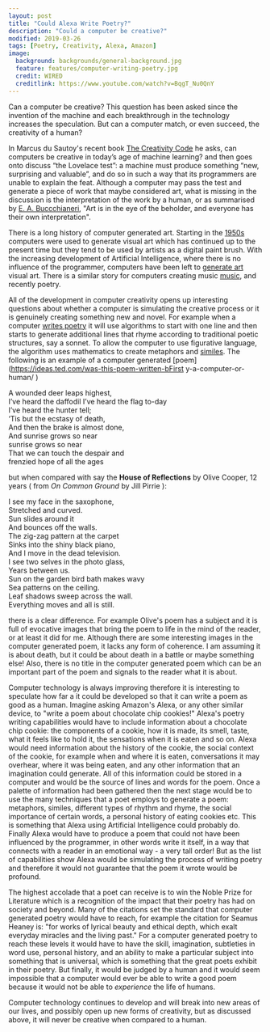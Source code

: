 ```yaml
---
layout: post
title: "Could Alexa Write Poetry?"
description: "Could a computer be creative?"
modified: 2019-03-26
tags: [Poetry, Creativity, Alexa, Amazon]
image:
  background: backgrounds/general-background.jpg
  feature: features/computer-writing-poetry.jpg
  credit: WIRED
  creditlink: https://www.youtube.com/watch?v=BqgT_Nu0QnY
---
```


Can a computer be creative? This question has been asked since the invention of the machine and each breakthrough in the technology increases the speculation. But can a computer match, or even succeed, the creativity of a human?

In Marcus du Sautoy's recent book [The Creativity Code](https://www.theguardian.com/books/2019/mar/12/the-creativity-code-marcus-du-sautoy-review)
he asks, can computers be creative in today’s age of machine learning?  and then goes onto discuss “the Lovelace test”: a machine must produce something “new, surprising and valuable”, and do so in such a way that its programmers are unable to explain the feat. Although a computer may pass the test and generate a piece of work that maybe considered art, what is missing in the discussion is the interpretation of the work by a human, or as summarised by [E. A. Buccchianeri](https://www.goodreads.com/quotes/1018904-art-is-in-the-eye-of-the-beholder-and-everyone), "Art is in the eye of the beholder, and everyone has their own interpretation".

There is a long history of computer generated art. Starting in the [1950s](http://www.vam.ac.uk/content/articles/a/computer-art-history/) computers were used to generate visual art which has continued up to the present time but they tend to be used by artists as a digital paint brush. With the increasing development of Artificial Intelligence, where there is no influence of the programmer, computers have been left to [generate art](https://en.wikipedia.org/wiki/Computer_art) visual art. There is a similar story for computers creating music [music](https://www.bbc.co.uk/news/entertainment-arts-4193597), and recently poetry.

All of the development in computer creativity opens up interesting questions about whether a computer is simulating the creative process or it is genuinely creating something new and novel. For example when a computer [writes poetry](https://cio.ucop.edu/computers-writing-poetry/) it will use algorithms to start with one line and then starts to generate additional lines that rhyme according to traditional poetic structures, say a sonnet. To allow the computer to use figurative language, the algorithm uses mathematics to create metaphors and [similes](https://motherboard.vice.com/en_us/article/ezpdb7/how-machines-write-poetry). The following is an example of a computer generated [poem](https://ideas.ted.com/was-this-poem-written-bFirst y-a-computer-or-human/ )

<div class="poemwrapper">

<p>
A wounded deer leaps highest, <br />
I’ve heard the daffodil I’ve heard the flag to-day <br />
I’ve heard the hunter tell; <br />
‘Tis but the ecstasy of death, <br />
And then the brake is almost done, <br />
And sunrise grows so near <br />
sunrise grows so near <br />
That we can touch the despair and <br />
frenzied hope of all the ages <br />
</p>
</div>

but when compared with say the <b>House of Reflections</b> by Olive Cooper, 12 years ( from <i>On Common Ground</i> by Jill Pirrie ):

<div class="poemwrapper">

<p>
I see my face in the saxophone, <br />
Stretched and curved. <br />
Sun slides around it <br />
And bounces off the walls. <br />
The zig-zag pattern at the carpet <br />
Sinks into the shiny black piano, <br />
And I move in the dead television. <br />
I see two selves in the photo glass, <br />
Years between us. <br />
Sun on the garden bird bath makes wavy <br />
Sea patterns on the ceiling. <br />
Leaf shadows sweep across the wall. <br />
Everything moves and all is still. <br />
</p>
</div>

there is a clear difference. For example Olive's poem has a subject and it is full of evocative images that bring the poem to life in the mind of the reader, or at least it did for me. Although there are some interesting images in the computer generated poem, it lacks any form of coherence. I am assuming it is about death, but it could be about death in a battle or maybe something else! Also, there is no title in the computer generated poem which can be an important part of the poem and signals to the reader what it is about.

Computer technology is always improving therefore it is interesting to speculate how far a it could be developed so that it can write a poem as good as a human. Imagine asking Amazon's Alexa, or any other similar device, to "write a poem about chocolate chip cookies!" Alexa's poetry writing capabilities would have to include information about a chocolate chip cookie: the components of a cookie, how it is made, its smell, taste, what it feels like to hold it, the sensations when it is eaten and so on. Alexa would need information about the history of the cookie, the social context of the cookie, for example when and where it is eaten, conversations it may overhear, where it was being eaten, and any other information that an imagination could generate. All of this information could be stored in a computer and would be the source of lines and words for the poem. Once a palette of information had been gathered then the next stage would be to use the many techniques that a poet employs to generate a poem: metaphors, similes, different types of rhythm and rhyme, the social importance of certain words, a personal history of eating cookies etc. This is something that Alexa using Artificial Intelligence could probably do. Finally Alexa would have to produce a poem that could not have been influenced by the programmer, in other words write it itself, in a way  that connects with a reader in an emotional way - a very tall order! But as the list of capabilities show Alexa would be simulating the process of writing poetry and therefore it would not guarantee that the poem it wrote would be profound.

The highest accolade that a poet can receive is to win the Noble Prize for Literature which is a recognition of the impact that their poetry has had on society and beyond. Many of the citations set the standard that computer generated poetry would have to reach, for example the citation for Seamus Heaney is: "for works of lyrical beauty and ethical depth, which exalt everyday miracles and the living past." For a computer generated poetry to reach these levels it would have to have the skill, imagination, subtleties in word use, personal history, and an ability to make a particular subject into something that is universal, which is something that the great poets exhibit in their poetry.  But finally, it would be judged by a human and it would seem impossible that a computer would ever be able to write a good poem because it would not be able to <i>experience</i> the life of humans.

Computer technology continues to develop and will break into new areas of our lives, and possibly open up new forms of creativity, but as discussed above, it will never be creative when compared to a human.
